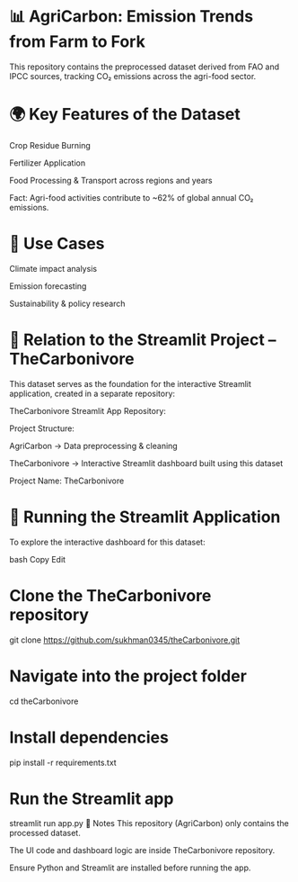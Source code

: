 # 📊 AgriCarbon: Emission Trends from Farm to Fork
This repository contains the preprocessed dataset derived from FAO and IPCC sources, tracking CO₂ emissions across the agri-food sector.

# 🌍 Key Features of the Dataset
Crop Residue Burning

Fertilizer Application

Food Processing & Transport across regions and years

Fact: Agri-food activities contribute to ~62% of global annual CO₂ emissions.

# 📌 Use Cases
Climate impact analysis

Emission forecasting

Sustainability & policy research

# 🔗 Relation to the Streamlit Project – TheCarbonivore
This dataset serves as the foundation for the interactive Streamlit application, created in a separate repository:

TheCarbonivore Streamlit App Repository:

Project Structure:

AgriCarbon → Data preprocessing & cleaning

TheCarbonivore → Interactive Streamlit dashboard built using this dataset

Project Name: TheCarbonivore

# 🚀 Running the Streamlit Application
To explore the interactive dashboard for this dataset:

bash
Copy
Edit
# Clone the TheCarbonivore repository
git clone https://github.com/sukhman0345/theCarbonivore.git

# Navigate into the project folder
cd theCarbonivore

# Install dependencies
pip install -r requirements.txt

# Run the Streamlit app
streamlit run app.py
📌 Notes
This repository (AgriCarbon) only contains the processed dataset.

The UI code and dashboard logic are inside TheCarbonivore repository.

Ensure Python and Streamlit are installed before running the app.

